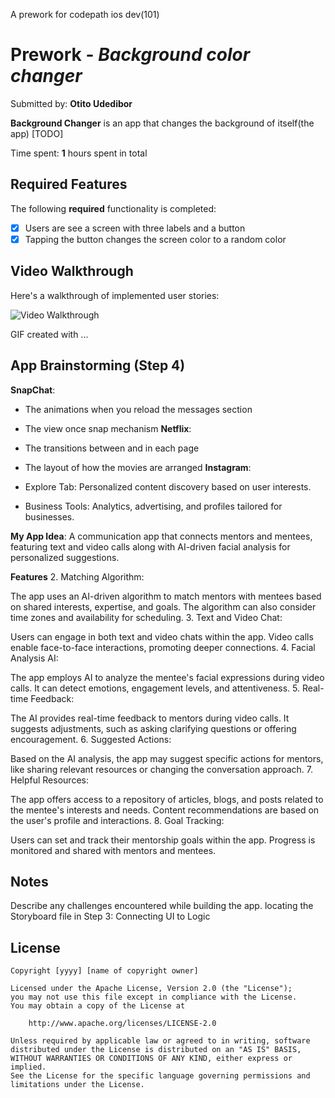 A prework for codepath ios dev(101)
# Prework - *Background color changer*

Submitted by: **Otito Udedibor**

**Background Changer** is an app that changes the background of itself(the app) [TODO] 

Time spent: **1** hours spent in total

## Required Features

The following **required** functionality is completed:

- [x] Users are see a screen with three labels and a button
- [x] Tapping the button changes the screen color to a random color
 
## Video Walkthrough

Here's a walkthrough of implemented user stories:

<img src='http://i.imgur.com/link/to/your/gif/file.gif' title='Video Walkthrough' width='' alt='Video Walkthrough' />

<!-- Replace this with whatever GIF tool you used! -->
GIF created with ...  
<!-- Recommended tools:
[Kap](https://getkap.co/) for macOS
[ScreenToGif](https://www.screentogif.com/) for Windows
[peek](https://github.com/phw/peek) for Linux. -->

## App Brainstorming (Step 4)
**SnapChat**:

- The animations when you reload the messages section
- The view once snap mechanism
**Netflix**:

- The transitions between and in each page
- The layout of how the movies are arranged
**Instagram**:

- Explore Tab: Personalized content discovery based on user interests.
- Business Tools: Analytics, advertising, and profiles tailored for businesses.

**My App Idea**: 
A communication app that connects mentors and mentees, featuring text and video calls along with AI-driven facial analysis for personalized suggestions.

**Features**
2. Matching Algorithm:

The app uses an AI-driven algorithm to match mentors with mentees based on shared interests, expertise, and goals.
The algorithm can also consider time zones and availability for scheduling.
3. Text and Video Chat:

Users can engage in both text and video chats within the app.
Video calls enable face-to-face interactions, promoting deeper connections.
4. Facial Analysis AI:

The app employs AI to analyze the mentee's facial expressions during video calls.
It can detect emotions, engagement levels, and attentiveness.
5. Real-time Feedback:

The AI provides real-time feedback to mentors during video calls.
It suggests adjustments, such as asking clarifying questions or offering encouragement.
6. Suggested Actions:

Based on the AI analysis, the app may suggest specific actions for mentors, like sharing relevant resources or changing the conversation approach.
7. Helpful Resources:

The app offers access to a repository of articles, blogs, and posts related to the mentee's interests and needs.
Content recommendations are based on the user's profile and interactions.
8. Goal Tracking:

Users can set and track their mentorship goals within the app.
Progress is monitored and shared with mentors and mentees.

## Notes

Describe any challenges encountered while building the app.
locating the Storyboard file in Step 3: Connecting UI to Logic 

## License

    Copyright [yyyy] [name of copyright owner]

    Licensed under the Apache License, Version 2.0 (the "License");
    you may not use this file except in compliance with the License.
    You may obtain a copy of the License at

        http://www.apache.org/licenses/LICENSE-2.0

    Unless required by applicable law or agreed to in writing, software
    distributed under the License is distributed on an "AS IS" BASIS,
    WITHOUT WARRANTIES OR CONDITIONS OF ANY KIND, either express or implied.
    See the License for the specific language governing permissions and
    limitations under the License.

